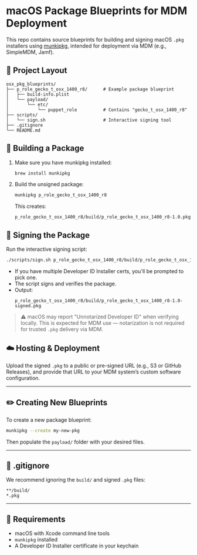 # macOS Package Blueprints for MDM Deployment

This repo contains source blueprints for building and signing macOS `.pkg` installers using [munkipkg](https://github.com/munki/munki-pkg), intended for deployment via MDM (e.g., SimpleMDM, Jamf).

## 📁 Project Layout

```
osx_pkg_blueprints/
├── p_role_gecko_t_osx_1400_r8/      # Example package blueprint
│   ├── build-info.plist
│   └── payload/
│       └── etc/
│           └── puppet_role          # Contains "gecko_t_osx_1400_r8"
├── scripts/
│   └── sign.sh                      # Interactive signing tool
├── .gitignore
└── README.md
```

## 🚀 Building a Package

1. Make sure you have munkipkg installed:

   ```bash
   brew install munkipkg
   ```

2. Build the unsigned package:

   ```bash
   munkipkg p_role_gecko_t_osx_1400_r8
   ```

   This creates:
   ```
   p_role_gecko_t_osx_1400_r8/build/p_role_gecko_t_osx_1400_r8-1.0.pkg
   ```

## 🔐 Signing the Package

Run the interactive signing script:

```bash
./scripts/sign.sh p_role_gecko_t_osx_1400_r8/build/p_role_gecko_t_osx_1400_r8-1.0.pkg
```

- If you have multiple Developer ID Installer certs, you'll be prompted to pick one.
- The script signs and verifies the package.
- Output:
  ```
  p_role_gecko_t_osx_1400_r8/build/p_role_gecko_t_osx_1400_r8-1.0-signed.pkg
  ```

> ⚠️ macOS may report "Unnotarized Developer ID" when verifying locally. This is expected for MDM use — notarization is not required for trusted `.pkg` delivery via MDM.

## ☁️ Hosting & Deployment

Upload the signed `.pkg` to a public or pre-signed URL (e.g., S3 or GitHub Releases), and provide that URL to your MDM system’s custom software configuration.

---

## ✏️ Creating New Blueprints

To create a new package blueprint:

```bash
munkipkg --create my-new-pkg
```

Then populate the `payload/` folder with your desired files.

---

## 🧼 .gitignore

We recommend ignoring the `build/` and signed `.pkg` files:

```
**/build/
*.pkg
```

---

## 🔧 Requirements

- macOS with Xcode command line tools
- `munkipkg` installed
- A Developer ID Installer certificate in your keychain

